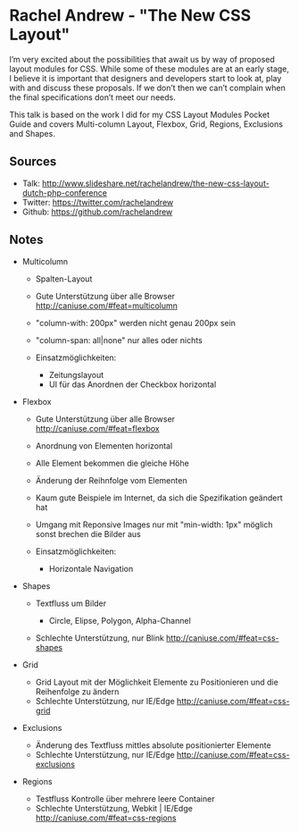 Rachel Andrew - "The New CSS Layout"
====================================

I’m very excited about the possibilities that await us by way of proposed layout modules for CSS. While some of these 
modules are at an early stage, I believe it is important that designers and developers start to look at, play with and 
discuss these proposals. If we don’t then we can’t complain when the final specifications don’t meet our needs.

This talk is based on the work I did for my CSS Layout Modules Pocket Guide and covers Multi-column Layout, Flexbox, 
Grid, Regions, Exclusions and Shapes.

Sources
-------

 * Talk: <http://www.slideshare.net/rachelandrew/the-new-css-layout-dutch-php-conference>
 * Twitter: <https://twitter.com/rachelandrew>
 * Github: <https://github.com/rachelandrew>

Notes
-----

 * Multicolumn
 
   * Spalten-Layout
   * Gute Unterstützung über alle Browser <http://caniuse.com/#feat=multicolumn>
   * "column-with: 200px" werden nicht genau 200px sein
   * "column-span: all|none" nur alles oder nichts
   * Einsatzmöglichkeiten:

     * Zeitungslayout
     * UI für das Anordnen der Checkbox horizontal

 * Flexbox

   * Gute Unterstützung über alle Browser <http://caniuse.com/#feat=flexbox>
   * Anordnung von Elementen horizontal
   * Alle Element bekommen die gleiche Höhe
   * Änderung der Reihnfolge vom Elementen
   * Kaum gute Beispiele im Internet, da sich die Spezifikation geändert hat
   * Umgang mit Reponsive Images nur mit "min-width: 1px" möglich sonst brechen die Bilder aus
   * Einsatzmöglichkeiten:

     * Horizontale Navigation

 * Shapes
   * Textfluss um Bilder

     * Circle, Elipse, Polygon, Alpha-Channel

   * Schlechte Unterstützung, nur Blink <http://caniuse.com/#feat=css-shapes>
   
   
 * Grid

   * Grid Layout mit der Möglichkeit Elemente zu Positionieren und die Reihenfolge zu ändern
   * Schlechte Unterstützung, nur IE/Edge <http://caniuse.com/#feat=css-grid>

 * Exclusions

   * Änderung des Textfluss mittles absolute positionierter Elemente
   * Schlechte Unterstützung, nur IE/Edge <http://caniuse.com/#feat=css-exclusions>

 * Regions

   * Testfluss Kontrolle über mehrere leere Container
   * Schlechte Unterstützung, Webkit | IE/Edge <http://caniuse.com/#feat=css-regions> 
